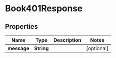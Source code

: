 

# Book401Response

## Properties

Name | Type | Description | Notes
------------ | ------------- | ------------- | -------------
**message** | **String** |  |  [optional]





